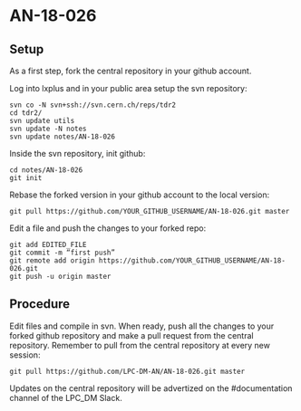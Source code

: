 # AN-18-026

## Setup

As a first step, fork the central repository in your github account.

Log into lxplus and in  your public area setup the svn repository:
```
svn co -N svn+ssh://svn.cern.ch/reps/tdr2
cd tdr2/
svn update utils
svn update -N notes
svn update notes/AN-18-026
```
Inside the svn repository, init github:

```
cd notes/AN-18-026
git init
```

Rebase the forked version in your github account to the local version:
```
git pull https://github.com/YOUR_GITHUB_USERNAME/AN-18-026.git master

```
Edit a file and push the changes to your forked repo:

```
git add EDITED_FILE
git commit -m “first push”
git remote add origin https://github.com/YOUR_GITHUB_USERNAME/AN-18-026.git
git push -u origin master
```
## Procedure

Edit files and compile in svn. When ready, push all the changes to your forked github repository and make a pull request from the central repository.
Remember to pull from the central repository at every new session:
```
git pull https://github.com/LPC-DM-AN/AN-18-026.git master

```
Updates on the central repository will be advertized on the #documentation channel of the LPC_DM Slack.

